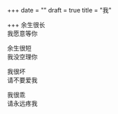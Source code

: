 +++
date = ""
draft = true
title = "我"

+++
余生很长  
我愿意等你  
  
余生很短  
我没空理你  
  
我很坏  
请不要爱我  
  
我很乖  
请永远疼我  